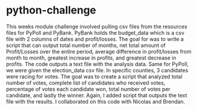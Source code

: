 # python-challenge
This weeks module challenge involved pulling csv files from the resources files for PyPoll and PyBank. PyBank holds the budget_data which is a csv file with 2 columns of dates and profit/losses. The goal for was to write a script that can output total number of months, net total amount of Profit/Losses over the entire period, average difference in profit/losses from month to month, greatest increase in profits, and greatest decrease in profits. The code outputs a text file with the analysis data. Same for PyPoll, we were given the election_data csv file. In specific counties, 3 candidates were racing for votes. The goal was to create a script that analyzed total number of votes, complete list of candidates who received votes, percentage of votes each candidate won, total number of votes per candidate, and lastly the winner. Again, I added script that outputs the text file with the results.
I collaborated on this code with Nicolas and Brendan. 
